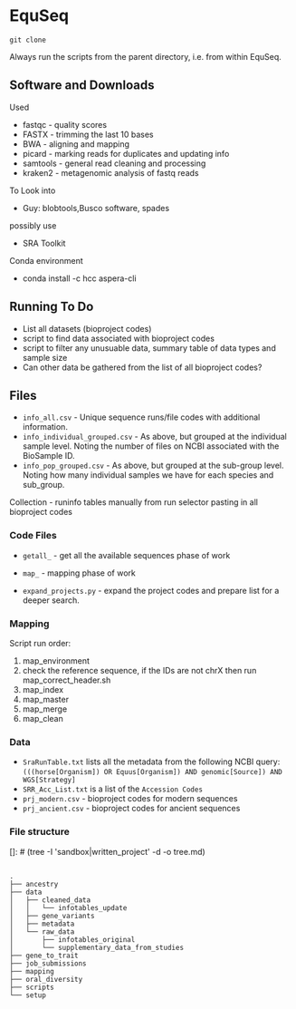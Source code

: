 # EquSeq

`git clone `


Always run the scripts from the parent directory, i.e. from within EquSeq.

## Software and Downloads
Used
* fastqc - quality scores
* FASTX - trimming the last 10 bases
* BWA - aligning and mapping
* picard - marking reads for duplicates and updating info
* samtools - general read cleaning and processing
* kraken2 - metagenomic analysis of fastq reads

To Look into
* Guy: blobtools,Busco software, spades

possibly use
* SRA Toolkit

Conda environment
* conda install -c hcc aspera-cli



## Running To Do 
* List all datasets (bioproject codes)
* script to find data associated with bioproject codes
* script to filter any unusuable data, summary table of data types and sample size
* Can other data be gathered from the list of all bioproject codes?

## Files
* `info_all.csv` - Unique sequence runs/file codes with additional information. 
* `info_individual_grouped.csv` - As above, but grouped at the individual sample level. Noting the number of files on NCBI associated with the BioSample ID.
* `info_pop_grouped.csv` - As above, but grouped at the sub-group level. Noting how many individual samples we have for each species and sub_group.

Collection - runinfo tables manually from run selector pasting in all bioproject codes


### Code Files
* `getall_` - get all the available sequences phase of work
* `map_` - mapping phase of work



* `expand_projects.py` - expand the project codes and prepare list for a deeper search.

### Mapping 
Script run order: 
1) map_environment
2) check the reference sequence, if the IDs are not chrX then run map_correct_header.sh 
3) map_index
4) map_master
5) map_merge
6) map_clean


### Data

* `SraRunTable.txt` lists all the metadata from the following NCBI query: `(((horse[Organism]) OR Equus[Organism]) AND genomic[Source]) AND WGS[Strategy]`
* `SRR_Acc_List.txt` is a list of the `Accession Codes`
* `prj_modern.csv` - bioproject codes for modern sequences
* `prj_ancient.csv` - bioproject codes for ancient sequences


### File structure

[]: # (tree -I 'sandbox|written_project' -d -o tree.md)

```

.
├── ancestry
├── data
│   ├── cleaned_data
│   │   └── infotables_update
│   ├── gene_variants
│   ├── metadata
│   └── raw_data
│       ├── infotables_original
│       └── supplementary_data_from_studies
├── gene_to_trait
├── job_submissions
├── mapping
├── oral_diversity
├── scripts
└── setup



```